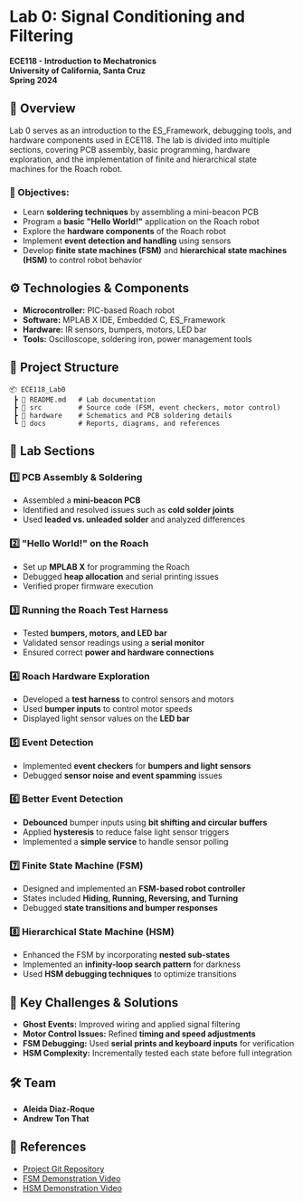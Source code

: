 # Lab 0: Signal Conditioning and Filtering

**ECE118 - Introduction to Mechatronics**  
**University of California, Santa Cruz**  
**Spring 2024**  

## 📌 Overview

Lab 0 serves as an introduction to the ES_Framework, debugging tools, and hardware components used in ECE118. The lab is divided into multiple sections, covering PCB assembly, basic programming, hardware exploration, and the implementation of finite and hierarchical state machines for the Roach robot.

### 🔹 Objectives:
- Learn **soldering techniques** by assembling a mini-beacon PCB
- Program a **basic "Hello World!"** application on the Roach robot
- Explore the **hardware components** of the Roach robot
- Implement **event detection and handling** using sensors
- Develop **finite state machines (FSM)** and **hierarchical state machines (HSM)** to control robot behavior

## ⚙️ Technologies & Components

- **Microcontroller:** PIC-based Roach robot
- **Software:** MPLAB X IDE, Embedded C, ES_Framework
- **Hardware:** IR sensors, bumpers, motors, LED bar
- **Tools:** Oscilloscope, soldering iron, power management tools

## 📂 Project Structure

```plaintext
📦 ECE118_Lab0
 ┣ 📜 README.md   # Lab documentation
 ┣ 📂 src         # Source code (FSM, event checkers, motor control)
 ┣ 📂 hardware    # Schematics and PCB soldering details
 ┗ 📂 docs        # Reports, diagrams, and references
```

## 🚀 Lab Sections

### 1️⃣ PCB Assembly & Soldering
- Assembled a **mini-beacon PCB**
- Identified and resolved issues such as **cold solder joints**
- Used **leaded vs. unleaded solder** and analyzed differences

### 2️⃣ "Hello World!" on the Roach
- Set up **MPLAB X** for programming the Roach
- Debugged **heap allocation** and serial printing issues
- Verified proper firmware execution

### 3️⃣ Running the Roach Test Harness
- Tested **bumpers, motors, and LED bar**
- Validated sensor readings using a **serial monitor**
- Ensured correct **power and hardware connections**

### 4️⃣ Roach Hardware Exploration
- Developed a **test harness** to control sensors and motors
- Used **bumper inputs** to control motor speeds
- Displayed light sensor values on the **LED bar**

### 5️⃣ Event Detection
- Implemented **event checkers** for **bumpers and light sensors**
- Debugged **sensor noise and event spamming** issues

### 6️⃣ Better Event Detection
- **Debounced** bumper inputs using **bit shifting and circular buffers**
- Applied **hysteresis** to reduce false light sensor triggers
- Implemented a **simple service** to handle sensor polling

### 7️⃣ Finite State Machine (FSM)
- Designed and implemented an **FSM-based robot controller**
- States included **Hiding, Running, Reversing, and Turning**
- Debugged **state transitions and bumper responses**

### 8️⃣ Hierarchical State Machine (HSM)
- Enhanced the FSM by incorporating **nested sub-states**
- Implemented an **infinity-loop search pattern** for darkness
- Used **HSM debugging techniques** to optimize transitions

## 🎯 Key Challenges & Solutions

- **Ghost Events:** Improved wiring and applied signal filtering
- **Motor Control Issues:** Refined **timing and speed adjustments**
- **FSM Debugging:** Used **serial prints and keyboard inputs** for verification
- **HSM Complexity:** Incrementally tested each state before full integration


## 🛠 Team
- **Aleida Diaz-Roque**
- **Andrew Ton That**


## 🔗 References
- [Project Git Repository](https://git.ucsc.edu/adiazroq/ece118_lab0)
- [FSM Demonstration Video](https://youtu.be/qtOb4daB8VE)
- [HSM Demonstration Video](https://youtu.be/aQDWnOwneKg)



